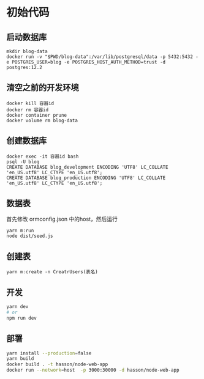 # 初始代码

## 启动数据库
```
mkdir blog-data
docker run -v "$PWD/blog-data":/var/lib/postgresql/data -p 5432:5432 -e POSTGRES_USER=blog -e POSTGRES_HOST_AUTH_METHOD=trust -d postgres:12.2
````
## 清空之前的开发环境
```
docker kill 容器id
docker rm 容器id
docker container prune
docker volume rm blog-data
```

## 创建数据库
```
docker exec -it 容器id bash
psql -U blog
CREATE DATABASE blog_development ENCODING 'UTF8' LC_COLLATE 'en_US.utf8' LC_CTYPE 'en_US.utf8';
CREATE DATABASE blog_production ENCODING 'UTF8' LC_COLLATE 'en_US.utf8' LC_CTYPE 'en_US.utf8';
```

## 数据表
首先修改 ormconfig.json 中的host，然后运行
```
yarn m:run
node dist/seed.js
```
## 创建表
```
yarn m:create -n CreatrUsers(表名)
```

## 开发

```bash
yarn dev
# or
npm run dev
```

## 部署

```bash 
yarn install --production=false
yarn build
docker build . -t hasson/node-web-app
docker run --network=host  -p 3000:30000 -d hasson/node-web-app
```

